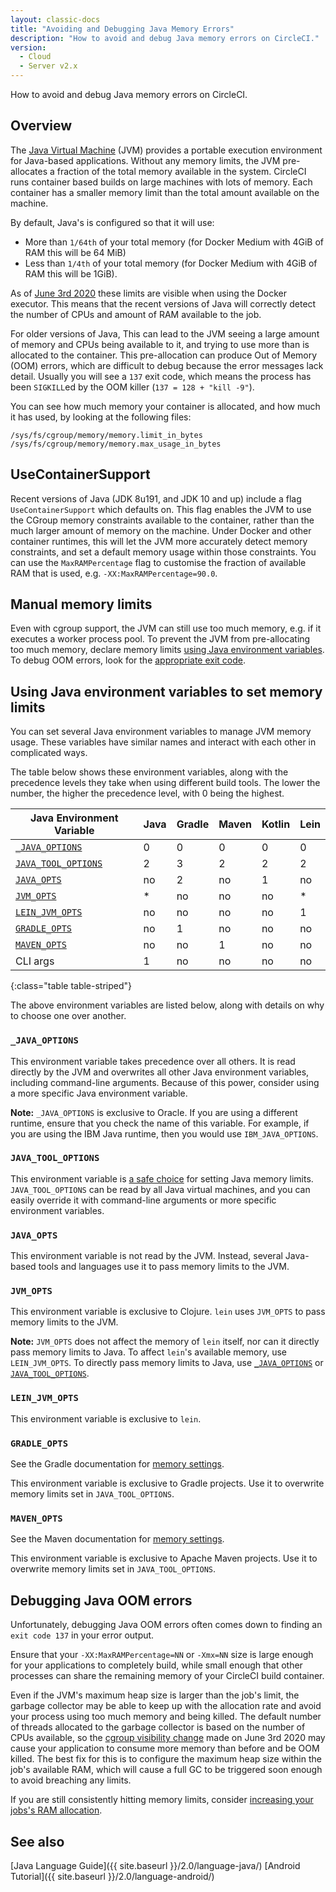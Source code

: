 ```yaml
---
layout: classic-docs
title: "Avoiding and Debugging Java Memory Errors"
description: "How to avoid and debug Java memory errors on CircleCI."
version:
  - Cloud
  - Server v2.x
---
```


How to avoid and debug Java memory errors on CircleCI.

## Overview

The [Java Virtual Machine](https://en.wikipedia.org/wiki/Java_virtual_machine) (JVM) provides a portable execution environment for Java-based applications. Without any memory limits, the JVM pre-allocates a fraction of the total memory available in the system. CircleCI runs container based builds on large machines with lots of memory. Each container has a smaller memory limit than the total amount available on the machine.

By default, Java's is configured so that it will use:
- More than `1/64th` of your total memory (for Docker Medium with 4GiB of RAM this will be 64 MiB)
- Less than `1/4th` of your total memory (for Docker Medium with 4GiB of RAM this will be 1GiB).

As of [June 3rd 2020](https://circleci.com/changelog/#container-cgroup-limits-now-visible-inside-the-docker-executor) these limits are visible when using the Docker executor. This means that the recent versions of Java will correctly detect the number of CPUs and amount of RAM available to the job.

For older versions of Java, This can lead to the JVM seeing a large amount of memory and CPUs being available to it, and trying to use more than is allocated to the container. This pre-allocation can produce Out of Memory (OOM) errors, which are difficult to debug because the error messages lack detail. Usually you will see a `137` exit code, which means the process has been `SIGKILL`ed by the OOM killer (`137 = 128 + "kill -9"`).

You can see how much memory your container is allocated, and how much it has used, by looking at the following files:
```
/sys/fs/cgroup/memory/memory.limit_in_bytes
/sys/fs/cgroup/memory/memory.max_usage_in_bytes
```


## UseContainerSupport

Recent versions of Java (JDK 8u191, and JDK 10 and up) include a flag `UseContainerSupport` which defaults on. This flag enables the JVM to use the CGroup memory constraints available to the container, rather than the much larger amount of memory on the machine. Under Docker and other container runtimes, this will let the JVM more accurately detect memory constraints, and set a default memory usage within those constraints. You can use the `MaxRAMPercentage` flag to customise the fraction of available RAM that is used, e.g. `-XX:MaxRAMPercentage=90.0`.

## Manual memory limits

Even with cgroup support, the JVM can still use too much memory, e.g. if it executes a worker process pool. To prevent the JVM from pre-allocating too much memory, declare memory limits [using Java environment variables](#using-java-environment-variables-to-set-memory-limits). To debug OOM errors, look for the [appropriate exit code](#debugging-java-oom-errors).

## Using Java environment variables to set memory limits

You can set several Java environment variables to manage JVM memory usage. These variables have similar names and interact with each other in complicated ways.

The table below shows these environment variables, along with the precedence levels they take when using different build tools. The lower the number, the higher the precedence level, with 0 being the highest.

| Java Environment Variable                 | Java | Gradle | Maven | Kotlin | Lein |
| ----------------------------------------- | ---- | ------ | ----- | ------ | ---- |
| [`_JAVA_OPTIONS`](#_java_options)         | 0    | 0      | 0     | 0      | 0    |
| [`JAVA_TOOL_OPTIONS`](#java_tool_options) | 2    | 3      | 2     | 2      | 2    |
| [`JAVA_OPTS`](#java_opts)                 | no   | 2      | no    | 1      | no   |
| [`JVM_OPTS`](#jvm_opts)                   | *    | no     | no    | no     | *    |
| [`LEIN_JVM_OPTS`](#lein_jvm_opts)         | no   | no     | no    | no     | 1    |
| [`GRADLE_OPTS`](#gradle_opts)             | no   | 1      | no    | no     | no   |
| [`MAVEN_OPTS`](#maven_opts)               | no   | no     | 1     | no     | no   |
| CLI args                                  | 1    | no     | no    | no     | no   |
{:class="table table-striped"}

The above environment variables are listed below, along with details on why to choose one over another.

### `_JAVA_OPTIONS`

This environment variable takes precedence over all others. It is read directly by the JVM and overwrites all other Java environment variables, including command-line arguments. Because of this power, consider using a more specific Java environment variable.

**Note:** `_JAVA_OPTIONS` is exclusive to Oracle. If you are using a different runtime, ensure that you check the name of this variable. For example, if you are using the IBM Java runtime, then you would use `IBM_JAVA_OPTIONS`.

### `JAVA_TOOL_OPTIONS`

This environment variable is [a safe choice](https://docs.oracle.com/javase/8/docs/platform/jvmti/jvmti.html#tooloptions) for setting Java memory limits. `JAVA_TOOL_OPTIONS` can be read by all Java virtual machines, and you can easily override it with command-line arguments or more specific environment variables.

### `JAVA_OPTS`

This environment variable is not read by the JVM. Instead, several Java-based tools and languages use it to pass memory limits to the JVM.

### `JVM_OPTS`

This environment variable is exclusive to Clojure. `lein` uses `JVM_OPTS` to pass memory limits to the JVM.

**Note:** `JVM_OPTS` does not affect the memory of `lein` itself, nor can it directly pass memory limits to Java. To affect `lein`'s available memory, use `LEIN_JVM_OPTS`. To directly pass memory limits to Java, use [`_JAVA_OPTIONS`](#_java_options) or [`JAVA_TOOL_OPTIONS`](#java_tool_options).

### `LEIN_JVM_OPTS`

This environment variable is exclusive to `lein`.

### `GRADLE_OPTS`

See the Gradle documentation for [memory settings](https://docs.gradle.org/current/userguide/build_environment.html#sec:configuring_jvm_memory).

This environment variable is exclusive to Gradle projects. Use it to overwrite memory limits set in `JAVA_TOOL_OPTIONS`.

### `MAVEN_OPTS`

See the Maven documentation for [memory settings](http://maven.apache.org/configure.html).

This environment variable is exclusive to Apache Maven projects. Use it to overwrite memory limits set in `JAVA_TOOL_OPTIONS`.

## Debugging Java OOM errors

Unfortunately, debugging Java OOM errors often comes down to finding an `exit
code 137` in your error output.

Ensure that your `-XX:MaxRAMPercentage=NN` or `-Xmx=NN` size is large enough for your applications to completely build, while small enough that other processes can share the remaining memory of your CircleCI build container.

Even if the JVM's maximum heap size is larger than the job's limit, the garbage collector may be able to keep up with the allocation rate and avoid your process using too much memory and being killed. The default number of threads allocated to the garbage collector is based on the number of CPUs available, so the [cgroup visibility change](https://circleci.com/changelog/#container-cgroup-limits-now-visible-inside-the-docker-executor) made on June 3rd 2020 may cause your application to consume more memory than before and be OOM killed. The best fix for this is to configure the maximum heap size within the job's available RAM, which will cause a full GC to be triggered soon enough to avoid breaching any limits.

If you are still consistently hitting memory limits, consider [increasing your jobs's RAM allocation](https://circleci.com/docs/2.0/configuration-reference/#resource_class).

## See also

[Java Language Guide]({{ site.baseurl }}/2.0/language-java/) [Android Tutorial]({{ site.baseurl }}/2.0/language-android/)
